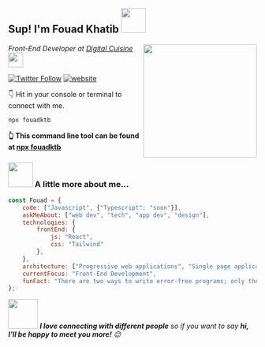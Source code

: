 <h2>Sup! I'm Fouad Khatib <img src="https://media.giphy.com/media/Bzzb92NKwUOj0FjQOd/giphy.gif" width="50"></h2>
<img align='right' src="https://media.giphy.com/media/M9gbBd9nbDrOTu1Mqx/giphy.gif" width="230">
<p><em>Front-End Developer at <a href="https://www.cuisine.digital/en/">Digital Cuisine</a><img src="https://media.giphy.com/media/WUlplcMpOCEmTGBtBW/giphy.gif" width="30"> 
</em></p>

[![Twitter Follow](https://img.shields.io/twitter/follow/fouadktb?label=Follow)](https://twitter.com/intent/follow?screen_name=fouadktb)
[![website](https://img.shields.io/badge/Website-46a2f1.svg?&style=flat-square&logo=Google-Chrome&logoColor=white&link=fouadkhatib.dev/)](https://fouadkhatib.dev/)

👇 Hit in your console or terminal to connect with me.

```bash
npx fouadktb
```
**👆 This command line tool can be found at [npx fouadktb](https://github.com/fouadktb/npx_card)**

### <img src="https://media.giphy.com/media/l1J9vaV4Zp0Vz66iI/giphy.gif" width="50"> A little more about me...  

```javascript
const Fouad = {
    code: ["Javascript", {"Typescript": "soon"}],
    askMeAbout: ["web dev", "tech", "app dev", "design"],
    technologies: {
        frontEnd: {
            js: "React",
            css: "Tailwind"
        },
    },
    architecture: ["Progressive web applications", "Single page applications"],
    currentFocus: "Front-End Development",
    funFact: "There are two ways to write error-free programs; only the third one works"
};
```

<img src="https://media.giphy.com/media/LnQjpWaON8nhr21vNW/giphy.gif" width="60"> <em><b>I love connecting with different people</b> so if you want to say <b>hi, I'll be happy to meet you more!</b> 😊</em>
